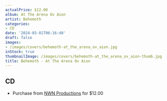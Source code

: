 ```yaml
---
actualPrice: $12.00
album: At The Arena Ov Aion
artist: Behemoth
categories:
- CD
date: '2024-03-01T06:16:40'
draft: false
images:
- /images/covers/behemoth-at_the_arena_ov_aion.jpg
inStock: true
thumbnailImage: /images/covers/behemoth-at_the_arena_ov_aion-thumb.jpg
title: Behemoth - At The Arena Ov Aion
---
```


## CD
* Purchase from [NWN Productions](http://shop.nwnprod.com/index.php?route=product/product&path=93&product_id=19937&sort=pd.name&order=ASC) for $12.00

